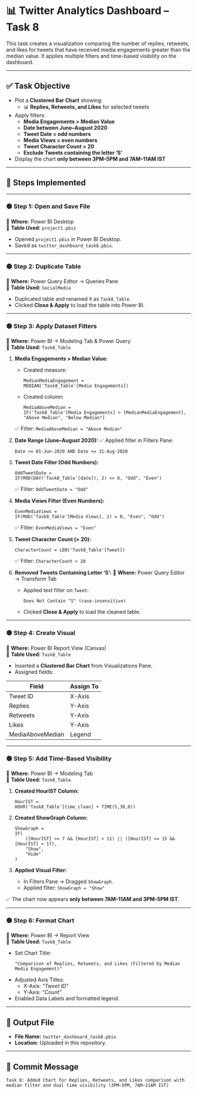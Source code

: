 # 📊 Twitter Analytics Dashboard – Task 8

This task creates a visualization comparing the number of replies, retweets, and likes for tweets that have received media engagements greater than the median value. It applies multiple filters and time-based visibility on the dashboard.

---

## ✅ Task Objective
- Plot a **Clustered Bar Chart** showing:
  - 📊 **Replies, Retweets, and Likes** for selected tweets
- Apply filters:
  - **Media Engagements > Median Value**
  - **Date between June–August 2020**
  - **Tweet Date = odd numbers**
  - **Media Views = even numbers**
  - **Tweet Character Count > 20**
  - **Exclude Tweets containing the letter ‘S’**
- Display the chart **only between 3PM–5PM and 7AM–11AM IST**

---

## 📝 Steps Implemented

---

### 🟢 **Step 1: Open and Save File**
📍 **Where:** Power BI Desktop  
📍 **Table Used:** `project1.pbix`

- Opened `project1.pbix` in Power BI Desktop.
- Saved as `twitter_dashboard_task8.pbix`.

---

### 🟢 **Step 2: Duplicate Table**
📍 **Where:** Power Query Editor → Queries Pane  
📍 **Table Used:** `SocialMedia`

- Duplicated table and renamed it as `Task8_Table`.
- Clicked **Close & Apply** to load the table into Power BI.

---

### 🟢 **Step 3: Apply Dataset Filters**
📍 **Where:** Power BI → Modeling Tab & Power Query  
📍 **Table Used:** `Task8_Table`

1. **Media Engagements > Median Value:**
   - Created measure:
     ```DAX
     MedianMediaEngagement =
     MEDIAN('Task8_Table'[Media Engagements])
     ```
   - Created column:
     ```DAX
     MediaAboveMedian =
     IF('Task8_Table'[Media Engagements] > [MedianMediaEngagement], "Above Median", "Below Median")
     ```
   ✅ Filter: `MediaAboveMedian = "Above Median"`

2. **Date Range (June–August 2020):**
   ✅ Applied filter in Filters Pane:
   ```
   Date >= 01-Jun-2020 AND Date <= 31-Aug-2020
   ```

3. **Tweet Date Filter (Odd Numbers):**
   ```DAX
   OddTweetDate =
   IF(MOD(DAY('Task8_Table'[date]), 2) <> 0, "Odd", "Even")
   ```
   ✅ Filter: `OddTweetDate = "Odd"`

4. **Media Views Filter (Even Numbers):**
   ```DAX
   EvenMediaViews =
   IF(MOD('Task8_Table'[Media Views], 2) = 0, "Even", "Odd")
   ```
   ✅ Filter: `EvenMediaViews = "Even"`

5. **Tweet Character Count (> 20):**
   ```DAX
   CharacterCount = LEN('Task8_Table'[Tweet])
   ```
   ✅ Filter: `CharacterCount > 20`

6. **Removed Tweets Containing Letter ‘S’:**
📍 **Where:** Power Query Editor → Transform Tab  
   - Applied text filter on `Tweet`:  
     ```
     Does Not Contain "S" (case-insensitive)
     ```
   - Clicked **Close & Apply** to load the cleaned table.

---

### 🟢 **Step 4: Create Visual**
📍 **Where:** Power BI Report View (Canvas)  
📍 **Table Used:** `Task8_Table`

- Inserted a **Clustered Bar Chart** from Visualizations Pane.  
- Assigned fields:

| **Field**         | **Assign To** |
|---------------------|----------------|
| Tweet ID           | X-Axis         |
| Replies            | Y-Axis         |
| Retweets           | Y-Axis         |
| Likes              | Y-Axis         |
| MediaAboveMedian   | Legend         |

---

### 🟢 **Step 5: Add Time-Based Visibility**
📍 **Where:** Power BI → Modeling Tab  
📍 **Table Used:** `Task8_Table`

1. **Created HourIST Column:**
   ```DAX
   HourIST =
   HOUR('Task8_Table'[time_clean] + TIME(5,30,0))
   ```

2. **Created ShowGraph Column:**
   ```DAX
   ShowGraph =
   IF(
       ([HourIST] >= 7 && [HourIST] < 11) || ([HourIST] >= 15 && [HourIST] < 17),
       "Show",
       "Hide"
   )
   ```

3. **Applied Visual Filter:**
   - In Filters Pane → Dragged `ShowGraph`.
   - Applied filter: `ShowGraph = "Show"`

✅ The chart now appears **only between 7AM–11AM and 3PM–5PM IST**.

---

### 🟢 **Step 6: Format Chart**
📍 **Where:** Power BI → Report View  
📍 **Table Used:** `Task8_Table`

- Set Chart Title:
  ```
  "Comparison of Replies, Retweets, and Likes (Filtered by Median Media Engagement)"
  ```
- Adjusted Axis Titles:
  - X-Axis: *“Tweet ID”*
  - Y-Axis: *“Count”*
- Enabled Data Labels and formatted legend.

---

## 📁 Output File
- **File Name:** `twitter_dashboard_task8.pbix`
- **Location:** Uploaded in this repository.

---

## 🚀 Commit Message
```
Task 8: Added Chart for Replies, Retweets, and Likes comparison with median filter and dual time visibility (3PM–5PM, 7AM–11AM IST)
```
